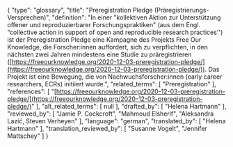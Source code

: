 {
    "type": "glossary",
    "title": "Preregistration Pledge (Präregistrierungs-Versprechen)",
    "definition": "In einer \"kollektiven Aktion zur Unterstützung offener und reproduzierbarer Forschungspraktiken\" (aus dem Engl. “collective action in support of open and reproducible research practices'') ist der Preregistration Pledge eine Kampagne des Projekts Free Our Knowledge, die Forscher:innen auffordert, sich zu verpflichten, in den nächsten zwei Jahren mindestens eine Studie zu präregistrieren ([https://freeourknowledge.org/2020-12-03-preregistration-pledge/](https://freeourknowledge.org/2020-12-03-preregistration-pledge/)). Das Projekt ist eine Bewegung, die von Nachwuchsforscher:innen (early career researchers, ECRs) initiiert wurde.",
    "related_terms": [
        "Preregistration"
    ],
    "references": [
        "[https://freeourknowledge.org/2020-12-03-preregistration-pledge/](https://freeourknowledge.org/2020-12-03-preregistration-pledge/)"
    ],
    "alt_related_terms": [
        null
    ],
    "drafted_by": [
        "Helena Hartmann"
    ],
    "reviewed_by": [
        "Jamie P. Cockcroft",
        "Mahmoud Elsherif",
        "Aleksandra Lazić, Steven Verheyen"
    ],
    "language": "german",
    "translated_by": [
        "Helena Hartmann"
    ],
    "translation_reviewed_by": [
        "Susanne Vogelt",
        "Jennifer Mattschey"
    ]
}